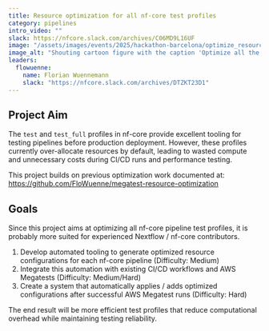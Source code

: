 ```yaml
---
title: Resource optimization for all nf-core test profiles
category: pipelines
intro_video: ""
slack: https://nfcore.slack.com/archives/C06MD9L16UF
image: "/assets/images/events/2025/hackathon-barcelona/optimize_resources_config_profile_image.jpg"
image_alt: "Shouting cartoon figure with the caption 'Optimize all the things'"
leaders:
  flowuenne:
    name: Florian Wuennemann
    slack: "https://nfcore.slack.com/archives/DTZKT23D1"
---
```


## Project Aim

The `test` and `test_full` profiles in nf-core provide excellent tooling for testing pipelines before production deployment. However, these profiles currently over-allocate resources by default, leading to wasted compute and unnecessary costs during CI/CD runs and performance testing.

This project builds on previous optimization work documented at: https://github.com/FloWuenne/megatest-resource-optimization

## Goals

Since this project aims at optimizing all nf-core pipeline test profiles, it is probably more suited for experienced Nextflow / nf-core contributors.

1. Develop automated tooling to generate optimized resource configurations for each nf-core pipeline (Difficulty: Medium)
2. Integrate this automation with existing CI/CD workflows and AWS Megatests (Difficulty: Medium/Hard)
3. Create a system that automatically applies / adds optimized configurations after successful AWS Megatest runs (Difficulty: Hard)

The end result will be more efficient test profiles that reduce computational overhead while maintaining testing reliability.
